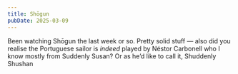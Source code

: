 ```yaml
---
title: Shōgun
pubDate: 2025-03-09
---
```


Been watching Shōgun the last week or so. Pretty solid stuff — also did you realise the Portuguese sailor is _indeed_ played by Néstor Carbonell who I know mostly from Suddenly Susan? Or as he’d like to call it, Shuddenly Shushan
